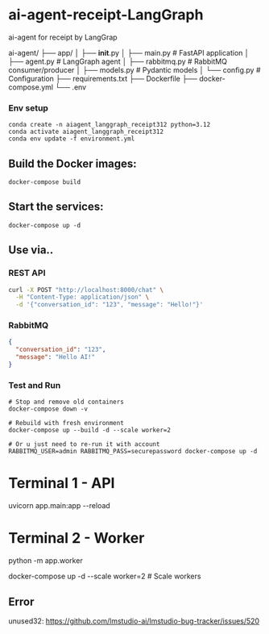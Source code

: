 # ai-agent-receipt-LangGraph
ai-agent for receipt by LangGrap

ai-agent/
├── app/
│   ├── __init__.py
│   ├── main.py          # FastAPI application
│   ├── agent.py         # LangGraph agent
│   ├── rabbitmq.py      # RabbitMQ consumer/producer
│   ├── models.py        # Pydantic models
│   └── config.py        # Configuration
├── requirements.txt
├── Dockerfile
├── docker-compose.yml
└── .env

### Env setup
```shell
conda create -n aiagent_langgraph_receipt312 python=3.12
conda activate aiagent_langgraph_receipt312
conda env update -f environment.yml
```
## Build the Docker images:
```shell
docker-compose build
```

## Start the services:
```shell
docker-compose up -d
```

## Use via..
### REST API
```bash
curl -X POST "http://localhost:8000/chat" \
  -H "Content-Type: application/json" \
  -d '{"conversation_id": "123", "message": "Hello!"}'
```

### RabbitMQ
```json
{
  "conversation_id": "123",
  "message": "Hello AI!"
}
```

### Test and Run
```shell
# Stop and remove old containers
docker-compose down -v

# Rebuild with fresh environment
docker-compose up --build -d --scale worker=2

# Or u just need to re-run it with account
RABBITMQ_USER=admin RABBITMQ_PASS=securepassword docker-compose up -d
```

# Terminal 1 - API
uvicorn app.main:app --reload

# Terminal 2 - Worker
python -m app.worker

docker-compose up -d --scale worker=2  # Scale workers

## Error
unused32:
https://github.com/lmstudio-ai/lmstudio-bug-tracker/issues/520
